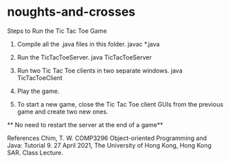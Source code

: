 # noughts-and-crosses

Steps to Run the Tic Tac Toe Game

1. Compile all the .java files in this folder.
	javac *.java

2. Run the TicTacToeServer. 
	java TicTacToeServer

3. Run two Tic Tac Toe clients in two separate windows.
	java TicTacToeClient

4. Play the game. 

5. To start a new game, close the Tic Tac Toe client GUIs 
   from the previous game and create two new ones.

** No need to restart the server at the end of a game**

References
Chim, T. W. COMP3296 Object-oriented Programming and Java: Tutorial 9. 
27 April 2021, The University of Hong Kong, Hong Kong SAR. Class Lecture.
